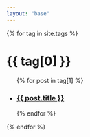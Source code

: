 ```yaml
---
layout: "base"
---
```


{% for tag in site.tags %}
  <h1>{{ tag[0] }}</h1>
  <ul>
    {% for post in tag[1] %}
      <li><h3><a href="{{ post.url }}">{{ post.title }}</a></h3></li>
    {% endfor %}
  </ul>
{% endfor %}
